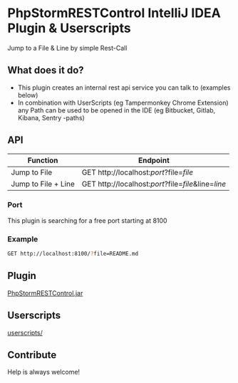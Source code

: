 # PhpStormRESTControl IntelliJ IDEA Plugin & Userscripts
Jump to a File & Line by simple Rest-Call

## What does it do?
- This plugin creates an internal rest api service you can talk to (examples below)
- In combination with UserScripts (eg Tampermonkey Chrome Extension) any Path can be used to be opened in the IDE (eg Bitbucket, Gitlab, Kibana, Sentry -paths)

## API

Function | Endpoint
--- | ---
Jump to File | GET http://localhost:*port*?file=*file*
Jump to File + Line | GET http://localhost:*port*?file=*file*&line=*line*

### Port
This plugin is searching for a free port starting at 8100

### Example
```bash
GET http://localhost:8100/?file=README.md
```

## Plugin
[PhpStormRESTControl.jar](PhpStormRESTControl.jar)

## Userscripts
[userscripts/](userscripts/)

## Contribute ###
Help is always welcome!
